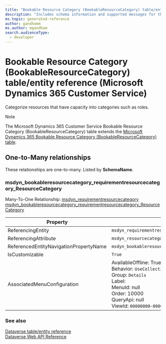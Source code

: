 ```yaml
---
title: "Bookable Resource Category (BookableResourceCategory) table/entity reference (Microsoft Dynamics 365 Customer Service)"
description: "Includes schema information and supported messages for the Bookable Resource Category (BookableResourceCategory) table/entity with Microsoft Dynamics 365 Customer Service."
ms.topic: generated-reference
author: gandhamm
ms.author: mgandham
search.audienceType: 
  - developer
---
```


# Bookable Resource Category (BookableResourceCategory) table/entity reference (Microsoft Dynamics 365 Customer Service)

Categorize resources that have capacity into categories such as roles.

> [!NOTE]
> The Microsoft Dynamics 365 Customer Service Bookable Resource Category (BookableResourceCategory) table extends the [Microsoft Dynamics 365 Bookable Resource Category (BookableResourceCategory) table](/dynamics365/developer/reference/entities/bookableresourcecategory).




## One-to-Many relationships

These relationships are one-to-many. Listed by **SchemaName**.

### <a name="BKMK_msdyn_bookableresourcecategory_requirementresourcecategory_ResourceCategory"></a> msdyn_bookableresourcecategory_requirementresourcecategory_ResourceCategory

Many-To-One Relationship: [msdyn_requirementresourcecategory msdyn_bookableresourcecategory_requirementresourcecategory_ResourceCategory](msdyn_requirementresourcecategory.md#BKMK_msdyn_bookableresourcecategory_requirementresourcecategory_ResourceCategory)

|Property|Value|
|---|---|
|ReferencingEntity|`msdyn_requirementresourcecategory`|
|ReferencingAttribute|`msdyn_resourcecategory`|
|ReferencedEntityNavigationPropertyName|`msdyn_bookableresourcecategory_requirementresourcecategory_ResourceCategory`|
|IsCustomizable|`True`|
|AssociatedMenuConfiguration|AvailableOffline: True<br />Behavior: `UseCollectionName`<br />Group: `Details`<br />Label: <br />MenuId: null<br />Order: 10000<br />QueryApi: null<br />ViewId: `00000000-0000-0000-0000-000000000000`|



### See also

[Dataverse table/entity reference](/power-apps/developer/data-platform/reference/about-entity-reference)  
[Dataverse Web API Reference](/power-apps/developer/data-platform/webapi/reference/about)   

